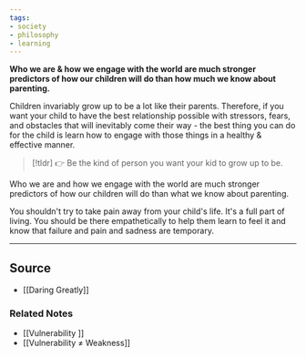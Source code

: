 ```yaml
---
tags:
- society
- philosophy
- learning
---
```

**Who we are & how we engage with the world are much stronger predictors of how our children will do than how much we know about parenting.**

Children invariably grow up to be a lot like their parents. Therefore, if you want your child to have the best relationship possible with stressors, fears, and obstacles that will inevitably come their way - the best thing you can do for the child is learn how to engage with those things in a healthy & effective manner. 

> [!tldr] 👉 Be the kind of person you want your kid to grow up to be.

Who we are and how we engage with the world are much stronger predictors of how our children will do than what we know about parenting.

You shouldn't try to take pain away from your child's life. It's a full part of living. You should be there empathetically to help them learn to feel it and know that failure and pain and sadness are temporary.

---

## Source
- [[Daring Greatly]]

### Related Notes
- [[Vulnerability ]] 
- [[Vulnerability ≠ Weakness]]
